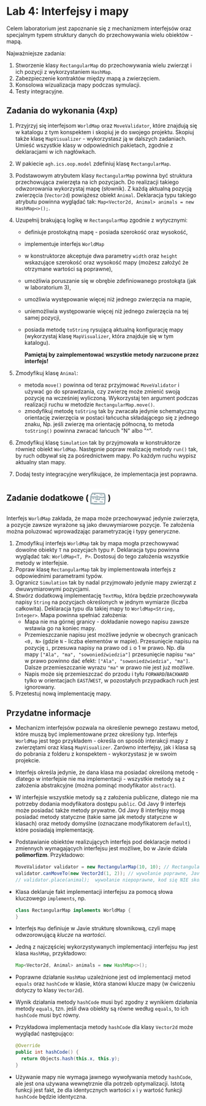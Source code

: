 # Lab 4: Interfejsy i mapy

Celem laboratorium jest zapoznanie się z mechanizmem interfejsów oraz specjalnym typem struktury danych do przechowywania wielu obiektów - mapą.

Najważniejsze zadania:

1. Stworzenie klasy `RectangularMap` do przechowywania wielu zwierząt i ich pozycji z wykorzystaniem `HashMap`.
2. Zabezpieczenie kontraktów między mapą a zwierzęciem.
3. Konsolowa wizualizacja mapy podczas symulacji.
4. Testy integracyjne.

## Zadania do wykonania (4xp)

1. Przyjrzyj się interfejsom `WorldMap` oraz `MoveValidator`, które znajdują się w katalogu z tym konspektem i skopiuj je do swojego projektu. Skopiuj także klasę `MapVisualizer` - wykorzystasz ją w dalszych zadaniach. Umieść wszystkie klasy w odpowiednich pakietach, zgodnie z deklaracjami w ich nagłówkach.

2. W pakiecie `agh.ics.oop.model` zdefiniuj klasę `RectangularMap`.

3. Podstawowym atrybutem klasy `RectangularMap` powinna być struktura przechowująca zwierzęta na ich pozycjach. Do realizacji takiego odwzorowania wykorzystaj mapę (słownik). Z każdą aktualną pozycją zwierzęcia (`Vector2d`) powiążesz obiekt `Animal`. Deklaracja typu takiego atrybutu powinna wyglądać tak: `Map<Vector2d, Animal> animals = new HashMap<>();`.

4. Uzupełnij brakującą logikę w `RectangularMap` zgodnie z wytycznymi:

   * definiuje prostokątną mapę - posiada szerokość oraz wysokość,
   * implementuje interfejs `WorldMap`
   * w konstruktorze akceptuje dwa parametry `width` oraz `height` wskazujące szerokość oraz wysokość mapy (możesz założyć
     że otrzymane wartości są poprawne),
   * umożliwia poruszanie się w obrębie zdefiniowanego prostokąta (jak w laboratorium 3),
   * umożliwia występowanie więcej niż jednego zwierzęcia na mapie,
   * uniemożliwia występowanie więcej niż jednego zwierzęcia na tej samej pozycji,
   * posiada metodę `toString` rysującą aktualną konfigurację mapy (wykorzystaj klasę `MapVisualizer`, która znajduje się
     w tym katalogu).
     
     **Pamiętaj by zaimplementować wszystkie metody narzucone przez interfejs!**

5. Zmodyfikuj klasę `Animal`:

     * metoda `move()` powinna od teraz przyjmować `MoveValidator` i używać go do sprawdzania, czy zwierzę może zmienić swoją pozycję na wcześniej wyliczoną. Wykorzystaj ten argument podczas realizacji ruchu w metodzie  `RectangularMap.move()`.
     * zmodyfikuj metodę `toString` tak by zwracała jedynie schematyczną orientację zwierzęcia w postaci łańcucha składającego się z jednego znaku, Np. jeśli zwierzę ma orientację północną, to metoda `toString()` powinna zwracać łańcuch "N" albo "^".

6. Zmodyfikuj klasę `Simulation` tak by przyjmowała w konstruktorze również obiekt `WorldMap`. Następnie popraw realizację metody `run()` tak, by ruch odbywał się za pośrednictwem mapy. Po każdym ruchu wypisz aktualny stan mapy.
7. Dodaj testy integracyjne weryfikujące, że implementacja jest poprawna. 



## Zadanie dodatkowe (<img src="../img/reward_silver.png" alt="srebrna skrzynka" width="50" align="center" />)

Interfejs `WorldMap` zakłada, że mapa może przechowywać jedynie zwierzęta, a pozycje zawsze wyrażone są jako dwuwymiarowe pozycje. Te założenia można poluzować wprowadzając parametryzację i typy generyczne.

1. Zmodyfikuj interfejs `WorldMap` tak by mapa mogła przechowywać dowolne obiekty `T` na pozycjach typu `P`. Deklaracja typu powinna wyglądać tak: `WorldMap<T, P>`. Dostosuj do tego założenia wszystkie metody w interfejsie.
2. Popraw klasę `RectangularMap` tak by implementowała interfejs z odpowiednimi parametrami typów.
3. Ogranicz `Simulation` tak by nadal przyjmowało jedynie mapy zwierząt z dwuwymiarowymi pozycjami. 
4. Stwórz dodatkową implementację `TextMap`, która będzie przechowywała napisy `String` na pozycjach określonych w jednym wymiarze (liczba całkowita). Deklaracja typu dla takiej mapy to `WorldMap<String, Integer>`.  Mapa powinna spełniać założenia:
   - Mapa nie ma górnej granicy - dokładanie nowego napisu zawsze wstawia go na koniec mapy.
   - Przemieszczanie napisu jest możliwe jedynie w obecnych granicach `<0, N>` (gdzie `N` - liczba elementów w mapie). Przesunięcie napisu na pozycję `i`, przesuwa napisy na prawo od `i` o 1 w prawo. Np. dla mapy `["Ala", "ma", "sowoniedźwiedzia"]` przesunięcie napisu `"ma"` w prawo powinno dać efekt: `["Ala", "sowoniedźwiedzia", "ma"]`. Dalsze przemieszczanie wyrazu `"ma"` w prawo nie jest już możliwe. 
   - Napis może się przemieszczać do przodu i tyłu `FORWARD`/`BACKWARD` tylko w orientacjach `EAST`/`WEST`, w pozostałych przypadkach ruch jest ignorowany. 
5. Przetestuj nową implementację mapy.

## Przydatne informacje

* Mechanizm interfejsów pozwala na określenie pewnego zestawu metod, które muszą być implementowane przez określony typ.
  Interfejs `WorldMap` jest tego przykładem - określa on sposób interakcji mapy z zwierzętami oraz klasą `MapVisualizer`. Zarówno interfejsy, jak i klasa są do pobrania z folderu z konspektem - wykorzystasz je w swoim projekcie.

* Interfejs określa jedynie, że dana klasa ma posiadać określoną metodę - dlatego w interfejsie nie ma implementacji - wszystkie metody są
  z założenia abstrakcyjne (można pominąć modyfikator `abstract`).

* W interfejsie wszystkie metody są z założenia publiczne, dlatego nie ma potrzeby dodania modyfikatora dostępu
  `public`. Od Javy 9 interfejs może posiadać także metody prywatne. Od Javy 8 interfejsy mogą posiadać metody statyczne (takie same jak metody statyczne w klasach) oraz metody domyślne (oznaczane modyfikatorem `default`), które posiadają implementację.

* Podstawianie obiektów realizujących interfejs pod deklaracje metod i zmiennych wymagających interfejsu jest możliwe, bo w Javie działa **polimorfizm**. Przykładowo:

  ```java
  MoveValidator validator = new RectangularMap(10, 10); // RectangularMap pośrednio realizuje MoveValidator 
  validator.canMoveTo(new Vector2d(1, 2)); // wywołanie poprawne, Java wywoła implementację metody z RectangularMap
  // validator.place(animal);  wywołanie niepoprawne, kod się NIE skompiluje! MoveValidator nie ma metody place()
  ```

* Klasa deklaruje fakt implementacji interfejsu za pomocą słowa kluczowego `implements`, np. 

  ```java
  class RectangularMap implements WorldMap {
  }
  ```

* Interfejs `Map` definiuje w Javie strukturę słownikową, czyli mapę odwzorowującą *klucze* na *wartości*.

* Jedną z najczęściej wykorzystywanych implementacji interfejsu `Map` jest klasa `HashMap`, przykładowo:

    ```java
    Map<Vector2d, Animal> animals = new HashMap<>();
    ```

* Poprawne działanie `HashMap` uzależnione jest od implementacji metod `equals` oraz `hashCode` w klasie, która stanowi
  klucze mapy (w ćwiczeniu dotyczy to klasy `Vector2d`).

* Wynik działania metody `hashCode` musi być zgodny z wynikiem działania metody `equals`, tzn. jeśli dwa obiekty są
  równe według `equals`, to ich `hashCode` musi być równy.

* Przykładowa implementacja metody `hashCode` dla klasy `Vector2d` może wyglądać następująco:

    ```java
    @Override
    public int hashCode() {
      return Objects.hash(this.x, this.y);
    }
    ```

* Używanie mapy nie wymaga jawnego wywoływania metody `hashCode`, ale jest ona używana wewnętrznie dla potrzeb optymalizacji.
  Istotą funkcji jest fakt, że dla identycznych wartości `x` i `y` wartość funkcji `hashCode` będzie identyczna.
